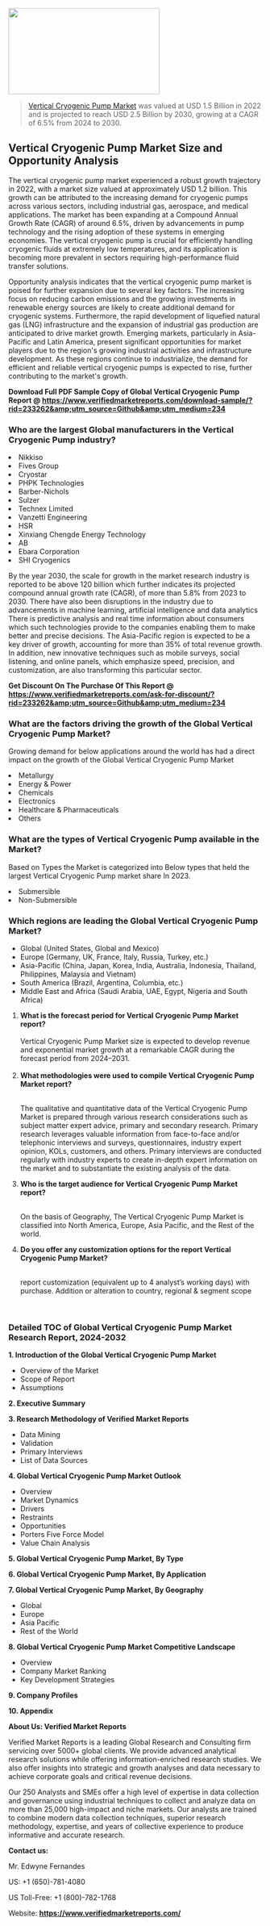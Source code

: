 <img src="https://ffe5etoiles.com/wp-content/uploads/2024/12/MST1-300x171.png" alt="" width="300" height="171" class="alignnone size-medium wp-image-20088" /><blockquote><p><p><a href="https://www.verifiedmarketreports.com/download-sample/?rid=233262&utm_source=Github&utm_medium=234" target="_blank">Vertical Cryogenic Pump Market</a> was valued at USD 1.5 Billion in 2022 and is projected to reach USD 2.5 Billion by 2030, growing at a CAGR of 6.5% from 2024 to 2030.</p></blockquote><p><h2>Vertical Cryogenic Pump Market Size and Opportunity Analysis</h2><p>The vertical cryogenic pump market experienced a robust growth trajectory in 2022, with a market size valued at approximately USD 1.2 billion. This growth can be attributed to the increasing demand for cryogenic pumps across various sectors, including industrial gas, aerospace, and medical applications. The market has been expanding at a Compound Annual Growth Rate (CAGR) of around 6.5%, driven by advancements in pump technology and the rising adoption of these systems in emerging economies. The vertical cryogenic pump is crucial for efficiently handling cryogenic fluids at extremely low temperatures, and its application is becoming more prevalent in sectors requiring high-performance fluid transfer solutions.</p><p>Opportunity analysis indicates that the vertical cryogenic pump market is poised for further expansion due to several key factors. The increasing focus on reducing carbon emissions and the growing investments in renewable energy sources are likely to create additional demand for cryogenic systems. Furthermore, the rapid development of liquefied natural gas (LNG) infrastructure and the expansion of industrial gas production are anticipated to drive market growth. Emerging markets, particularly in Asia-Pacific and Latin America, present significant opportunities for market players due to the region's growing industrial activities and infrastructure development. As these regions continue to industrialize, the demand for efficient and reliable vertical cryogenic pumps is expected to rise, further contributing to the market's growth.</p></p><p class=""><strong>Download Full PDF Sample Copy of Global Vertical Cryogenic Pump Report @ <a href="https://www.verifiedmarketreports.com/download-sample/?rid=233262&amp;utm_source=Github&amp;utm_medium=234" target="_blank">https://www.verifiedmarketreports.com/download-sample/?rid=233262&amp;utm_source=Github&amp;utm_medium=234</a></strong></p><h3 id="" class="">Who are the largest Global manufacturers in the Vertical Cryogenic Pump industry?</h3><p><li>Nikkiso</li><li> Fives Group</li><li> Cryostar</li><li> PHPK Technologies</li><li> Barber-Nichols</li><li> Sulzer</li><li> Technex Limited</li><li> Vanzetti Engineering</li><li> HSR</li><li> Xinxiang Chengde Energy Technology</li><li> AB</li><li> Ebara Corporation</li><li> SHI Cryogenics</li></p><div class=""><div class="" dir="" data-message-author-role="" data-message-id="" data-message-model-slug=""><div class=""><div class=""><div class=""><div class="" dir="" data-message-author-role="" data-message-id="" data-message-model-slug=""><div class=""><div class=""><p>By the year 2030, the scale for growth in the market research industry is reported to be above 120 billion which further indicates its projected compound annual growth rate (CAGR), of more than 5.8% from 2023 to 2030. There have also been disruptions in the industry due to advancements in machine learning, artificial intelligence and data analytics There is predictive analysis and real time information about consumers which such technologies provide to the companies enabling them to make better and precise decisions. The Asia-Pacific region is expected to be a key driver of growth, accounting for more than 35% of total revenue growth. In addition, new innovative techniques such as mobile surveys, social listening, and online panels, which emphasize speed, precision, and customization, are also transforming this particular sector.</p><p><strong>Get Discount On The Purchase Of This Report @&nbsp; <a href="https://www.verifiedmarketreports.com/ask-for-discount/?rid=233262&amp;utm_source=Github&amp;utm_medium=234" target="_blank">https://www.verifiedmarketreports.com/ask-for-discount/?rid=233262&amp;utm_source=Github&amp;utm_medium=234</a></strong></p></div></div></div></div></div></div></div></div><h3 id="" class="">What are the factors driving the growth of the Global Vertical Cryogenic Pump Market?</h3><p id="" class="">Growing demand for below applications around the world has had a direct impact on the growth of the Global Vertical Cryogenic Pump Market</p><p id="" class=""><li>Metallurgy</li><li> Energy & Power</li><li> Chemicals</li><li> Electronics</li><li> Healthcare & Pharmaceuticals</li><li> Others</li></p><h3 id="" class="">What are the types of Vertical Cryogenic Pump available in the Market?</h3><p id="" class="">Based on Types the Market is categorized into Below types that held the largest Vertical Cryogenic Pump market share In 2023.</p><p id="" class=""><li>Submersible</li><li> Non-Submersible</li></p><h3 id="" class="">Which regions are leading the Global Vertical Cryogenic Pump Market?</h3><ul><li>Global (United States, Global and Mexico)</li><li>Europe (Germany, UK, France, Italy, Russia, Turkey, etc.)</li><li>Asia-Pacific (China, Japan, Korea, India, Australia, Indonesia, Thailand, Philippines, Malaysia and Vietnam)</li><li>South America (Brazil, Argentina, Columbia, etc.)</li><li>Middle East and Africa (Saudi Arabia, UAE, Egypt, Nigeria and South Africa)</li></ul><p><ol><li><strong>What is the forecast period for Vertical Cryogenic Pump Market report?<br /></strong><br /><span data-sheets-root="1" data-sheets-value="{&quot;1&quot;:2,&quot;2&quot;:&quot;XXXX size is expected to develop revenue and exponential market growth at a remarkable CAGR during the forecast period from 2024&ndash;2030.&quot;}" data-sheets-userformat="{&quot;2&quot;:12674,&quot;4&quot;:{&quot;1&quot;:2,&quot;2&quot;:16776960},&quot;10&quot;:2,&quot;11&quot;:0,&quot;15&quot;:&quot;Arial&quot;,&quot;16&quot;:12}">Vertical Cryogenic Pump Market size is expected to develop revenue and exponential market growth at a remarkable CAGR during the forecast period from 2024&ndash;2031.</span><br /><br /></li><li><strong>What methodologies were used to compile Vertical Cryogenic Pump Market report?<br /><br /></strong><p>The qualitative and quantitative data of the&nbsp;Vertical Cryogenic Pump Market is prepared through various research considerations such as subject matter expert advice, primary and secondary research. Primary research leverages valuable information from face-to-face and/or telephonic interviews and surveys, questionnaires, industry expert opinion, KOLs, customers, and others. Primary interviews are conducted regularly with industry experts to create in-depth expert information on the market and to substantiate the existing analysis of the data.&nbsp;</p></li><li><strong>Who is the target audience for Vertical Cryogenic Pump Market report?<br /><br /></strong><p>On the basis of Geography, The&nbsp;Vertical Cryogenic Pump Market is classified into North America, Europe, Asia Pacific, and the Rest of the world.</p></li><li><strong>Do you offer any customization options for the report Vertical Cryogenic Pump Market?<br /><br /></strong><p>report customization (equivalent up to 4 analyst&rsquo;s working days) with purchase. Addition or alteration to country, regional &amp; segment scope</p><p>&nbsp;</p></li></ol></p><h3 id="" class="">Detailed TOC of Global Vertical Cryogenic Pump Market Research Report, 2024-2032</h3><p id="" class=""><strong>1. Introduction of the Global Vertical Cryogenic Pump Market</strong></p><ul><li>Overview of the Market</li><li>Scope of Report</li><li>Assumptions</li></ul><p id="" class=""><strong>2. Executive Summary</strong></p><p id="" class=""><strong>3. Research Methodology of&nbsp;Verified Market Reports</strong></p><ul><li>Data Mining</li><li>Validation</li><li>Primary Interviews</li><li>List of Data Sources</li></ul><p id="" class=""><strong>4. Global Vertical Cryogenic Pump Market Outlook</strong></p><ul><li>Overview</li><li>Market Dynamics</li><li>Drivers</li><li>Restraints</li><li>Opportunities</li><li>Porters Five Force Model</li><li>Value Chain Analysis</li></ul><p id="" class=""><strong>5. Global Vertical Cryogenic Pump Market, By&nbsp;Type</strong></p><p id="" class=""><strong>6. Global Vertical Cryogenic Pump Market, By Application</strong></p><p id="" class=""><strong>7. Global Vertical Cryogenic Pump Market, By Geography</strong></p><ul><li>Global</li><li>Europe</li><li>Asia Pacific</li><li>Rest of the World</li></ul><p id="" class=""><strong>8. Global Vertical Cryogenic Pump Market Competitive Landscape</strong></p><ul><li>Overview</li><li>Company Market Ranking</li><li>Key Development Strategies</li></ul><p id="" class=""><strong>9. Company Profiles</strong></p><p id="" class=""><strong>10. Appendix</strong></p><p id="" class=""><strong>About Us: Verified Market Reports</strong></p><p id="" class="">Verified Market Reports is a leading Global Research and Consulting firm servicing over 5000+ global clients. We provide advanced analytical research solutions while offering information-enriched research studies. We also offer insights into strategic and growth analyses and data necessary to achieve corporate goals and critical revenue decisions.</p><p id="" class="">Our 250 Analysts and SMEs offer a high level of expertise in data collection and governance using industrial techniques to collect and analyze data on more than 25,000 high-impact and niche markets. Our analysts are trained to combine modern data collection techniques, superior research methodology, expertise, and years of collective experience to produce informative and accurate research.</p><p id="" class=""><strong>Contact us:</strong></p><p id="" class="">Mr. Edwyne Fernandes</p><p id="" class="">US: +1 (650)-781-4080</p><p id="" class="">US Toll-Free: +1 (800)-782-1768</p><p id="" class="">Website: <a target="" data-test-app-aware-link=""><strong>https://www.verifiedmarketreports.com/</strong></a></p>

